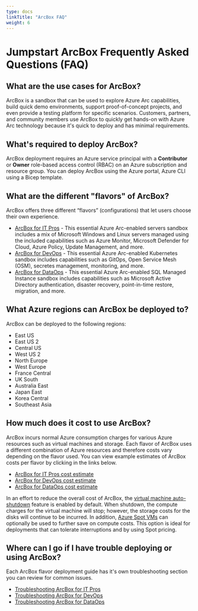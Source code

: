 ```yaml
---
type: docs
linkTitle: "ArcBox FAQ"
weight: 6
---
```


# Jumpstart ArcBox Frequently Asked Questions (FAQ)

## What are the use cases for ArcBox?

ArcBox is a sandbox that can be used to explore Azure Arc capabilities, build quick demo environments, support proof-of-concept projects, and even provide a testing platform for specific scenarios. Customers, partners, and community members use ArcBox to quickly get hands-on with Azure Arc technology because it's quick to deploy and has minimal requirements.

## What's required to deploy ArcBox?

ArcBox deployment requires an Azure service principal with a **Contributor** or **Owner** role-based access control (RBAC) on an Azure subscription and resource group. You can deploy ArcBox using the Azure portal, Azure CLI using a Bicep template.

## What are the different "flavors" of ArcBox?

ArcBox offers three different “flavors” (configurations) that let users choose their own experience.

- [ArcBox for IT Pros](/azure_jumpstart_arcbox/ITPro/) - This essential Azure Arc-enabled servers sandbox includes a mix of Microsoft Windows and Linux servers managed using the included capabilities such as Azure Monitor, Microsoft Defender for Cloud, Azure Policy, Update Management, and more.
- [ArcBox for DevOps](/azure_jumpstart_arcbox/DevOps) - This essential Azure Arc-enabled Kubernetes sandbox includes capabilities such as GitOps, Open Service Mesh (OSM), secretes management, monitoring, and more.
- [ArcBox for DataOps](/azure_jumpstart_arcbox/DataOps) - This essential Azure Arc-enabled SQL Managed Instance sandbox includes capabilities such as Microsoft Active Directory authentication, disaster recovery, point-in-time restore, migration, and more.

## What Azure regions can ArcBox be deployed to?

ArcBox can be deployed to the following regions:

- East US
- East US 2
- Central US
- West US 2
- North Europe
- West Europe
- France Central
- UK South
- Australia East
- Japan East
- Korea Central
- Southeast Asia

## How much does it cost to use ArcBox?

ArcBox incurs normal Azure consumption charges for various Azure resources such as virtual machines and storage. Each flavor of ArcBox uses a different combination of Azure resources and therefore costs vary depending on the flavor used. You can view example estimates of ArcBox costs per flavor by clicking in the links below.

- [ArcBox for IT Pros cost estimate](https://aka.ms/ArcBoxITProCost)
- [ArcBox for DevOps cost estimate](https://aka.ms/ArcBoxDevOpsCost)
- [ArcBox for DataOps cost estimate](https://aka.ms/ArcBoxDataOpsCost)

In an effort to reduce the overall cost of ArcBox, the [virtual machine auto-shutdown](https://learn.microsoft.com/azure/virtual-machines/auto-shutdown-vm?tabs=portal) feature is enabled by default.  When shutdown, the compute charges for the virtual machine will stop; however, the storage costs for the disks will continue to be incurred.  In addition, [Azure Spot VMs](https://learn.microsoft.com/azure/virtual-machines/spot-vms) can optionally be used to further save on compute costs.  This option is ideal for deployments that can tolerate interruptions and by using Spot pricing.

## Where can I go if I have trouble deploying or using ArcBox?

Each ArcBox flavor deployment guide has it's own troubleshooting section you can review for common issues.

- [Troubleshooting ArcBox for IT Pros](../ITPro/#basic-troubleshooting)
- [Troubleshooting ArcBox for DevOps](../DevOps/#basic-troubleshooting)
- [Troubleshooting ArcBox for DataOps](../DataOps/#basic-troubleshooting)
